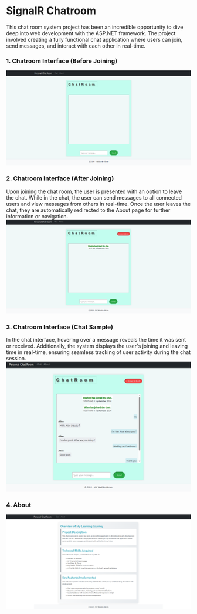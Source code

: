 # SignalR Chatroom
This chat room system project has been an incredible opportunity to dive deep into web development with the ASP.NET framework. The project involved creating a fully functional chat application where users can join, send messages, and interact with each other in real-time.

### 1. Chatroom Interface (Before Joining)
![Chatroom Interface](https://github.com/AlienWashim/SignalR-Chatroom/blob/9fac82ffd5dc99dbbed5be0b0c4693d76fcf3fba/Before%20joining.png)

### 2. Chatroom Interface (After Joining)

Upon joining the chat room, the user is presented with an option to leave the chat. While in the chat, the user can send messages to all connected users and view messages from others in real-time. Once the user leaves the chat, they are automatically redirected to the About page for further information or navigation.
![Message Input Box](https://github.com/AlienWashim/SignalR-Chatroom/blob/9fac82ffd5dc99dbbed5be0b0c4693d76fcf3fba/After%20joining.png)

### 3. Chatroom Interface (Chat Sample)
In the chat interface, hovering over a message reveals the time it was sent or received. Additionally, the system displays the user's joining and leaving time in real-time, ensuring seamless tracking of user activity during the chat session.
![User Interaction](https://github.com/AlienWashim/SignalR-Chatroom/blob/9fac82ffd5dc99dbbed5be0b0c4693d76fcf3fba/chat%20sample.png)

### 4. About
![Mobile View](https://github.com/AlienWashim/SignalR-Chatroom/blob/9fac82ffd5dc99dbbed5be0b0c4693d76fcf3fba/About%20ChatRoom.png)
